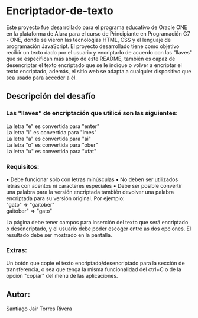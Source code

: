# Encriptador-de-texto
Este proyecto fue desarrollado para el programa educativo de Oracle ONE en la plataforma de Alura para el curso de Principiante en Programación G7 - ONE, donde se vieron las tecnologías HTML, CSS y el lenguaje de programación JavaScript. El proyecto desarrollado tiene como objetivo recibir un texto dado por el usuario y encriptarlo de acuerdo con las "llaves" que se especifican más abajo de este README, también es capaz de desencriptar el texto encriptado que se le indique o volver a encriptar el texto encriptado, además, el sitio web se adapta a cualquier dispositivo que sea usado para acceder a él.

## Descripción del desafío
### Las "llaves" de encriptación que utilicé son las siguientes:

La letra "e" es convertida para "enter"  
La letra "i" es convertida para "imes"  
La letra "a" es convertida para "ai"  
La letra "o" es convertida para "ober"  
La letra "u" es convertida para "ufat"  

### Requisitos:

• Debe funcionar solo con letras minúsculas
• No deben ser utilizados letras con acentos ni caracteres especiales
• Debe ser posible convertir una palabra para la versión encriptada también devolver una palabra encriptada para su versión original. Por ejemplo:  
"gato" => "gaitober"  
gaitober" => "gato"

La página debe tener campos para inserción del texto que será encriptado o desencriptado, y el usuario debe poder escoger entre as dos opciones. El resultado debe ser mostrado en la pantalla.

### Extras:
Un botón que copie el texto encriptado/desencriptado para la sección de transferencia, o sea que tenga la misma funcionalidad del ctrl+C o de la opción "copiar" del menú de las aplicaciones.

## Autor:
Santiago Jair Torres Rivera